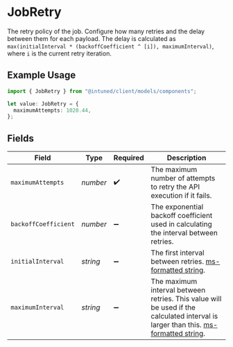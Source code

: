 # JobRetry

The retry policy of the job. Configure how many retries and the delay between them for each payload. The delay is calculated as `max(initialInterval * (backoffCoefficient ^ [i]), maximumInterval)`, where `i` is the current retry iteration.

## Example Usage

```typescript
import { JobRetry } from "@intuned/client/models/components";

let value: JobRetry = {
  maximumAttempts: 1020.44,
};
```

## Fields

| Field                                                                                                                                                              | Type                                                                                                                                                               | Required                                                                                                                                                           | Description                                                                                                                                                        |
| ------------------------------------------------------------------------------------------------------------------------------------------------------------------ | ------------------------------------------------------------------------------------------------------------------------------------------------------------------ | ------------------------------------------------------------------------------------------------------------------------------------------------------------------ | ------------------------------------------------------------------------------------------------------------------------------------------------------------------ |
| `maximumAttempts`                                                                                                                                                  | *number*                                                                                                                                                           | :heavy_check_mark:                                                                                                                                                 | The maximum number of attempts to retry the API execution if it fails.                                                                                             |
| `backoffCoefficient`                                                                                                                                               | *number*                                                                                                                                                           | :heavy_minus_sign:                                                                                                                                                 | The exponential backoff coefficient used in calculating the interval between retries.                                                                              |
| `initialInterval`                                                                                                                                                  | *string*                                                                                                                                                           | :heavy_minus_sign:                                                                                                                                                 | The first interval between retries. [ms-formatted string](https://github.com/vercel/ms).                                                                           |
| `maximumInterval`                                                                                                                                                  | *string*                                                                                                                                                           | :heavy_minus_sign:                                                                                                                                                 | The maximum interval between retries. This value will be used if the calculated interval is larger than this. [ms-formatted string](https://github.com/vercel/ms). |